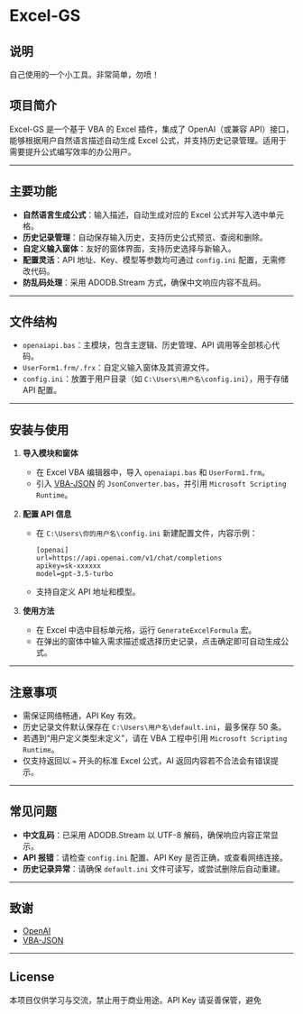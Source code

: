 # Excel-GS

## 说明
自己使用的一个小工具。非常简单，勿喷！

## 项目简介

Excel-GS 是一个基于 VBA 的 Excel 插件，集成了 OpenAI（或兼容 API）接口，能够根据用户自然语言描述自动生成 Excel 公式，并支持历史记录管理。适用于需要提升公式编写效率的办公用户。

---

## 主要功能

- **自然语言生成公式**：输入描述，自动生成对应的 Excel 公式并写入选中单元格。
- **历史记录管理**：自动保存输入历史，支持历史公式预览、查阅和删除。
- **自定义输入窗体**：友好的窗体界面，支持历史选择与新输入。
- **配置灵活**：API 地址、Key、模型等参数均可通过 `config.ini` 配置，无需修改代码。
- **防乱码处理**：采用 ADODB.Stream 方式，确保中文响应内容不乱码。

---

## 文件结构

- `openaiapi.bas`：主模块，包含主逻辑、历史管理、API 调用等全部核心代码。
- `UserForm1.frm/.frx`：自定义输入窗体及其资源文件。
- `config.ini`：放置于用户目录（如 `C:\Users\用户名\config.ini`），用于存储 API 配置。

---

## 安装与使用

1. **导入模块和窗体**
   - 在 Excel VBA 编辑器中，导入 `openaiapi.bas` 和 `UserForm1.frm`。
   - 引入 [VBA-JSON](https://github.com/VBA-tools/VBA-JSON) 的 `JsonConverter.bas`，并引用 `Microsoft Scripting Runtime`。

2. **配置 API 信息**
   - 在 `C:\Users\你的用户名\config.ini` 新建配置文件，内容示例：
     ```
     [openai]
     url=https://api.openai.com/v1/chat/completions
     apikey=sk-xxxxxx
     model=gpt-3.5-turbo
     ```
   - 支持自定义 API 地址和模型。

3. **使用方法**
   - 在 Excel 中选中目标单元格，运行 `GenerateExcelFormula` 宏。
   - 在弹出的窗体中输入需求描述或选择历史记录，点击确定即可自动生成公式。

---

## 注意事项

- 需保证网络畅通，API Key 有效。
- 历史记录文件默认保存在 `C:\Users\用户名\default.ini`，最多保存 50 条。
- 若遇到“用户定义类型未定义”，请在 VBA 工程中引用 `Microsoft Scripting Runtime`。
- 仅支持返回以 `=` 开头的标准 Excel 公式，AI 返回内容若不合法会有错误提示。

---

## 常见问题

- **中文乱码**：已采用 ADODB.Stream 以 UTF-8 解码，确保响应内容正常显示。
- **API 报错**：请检查 `config.ini` 配置、API Key 是否正确，或查看网络连接。
- **历史记录异常**：请确保 `default.ini` 文件可读写，或尝试删除后自动重建。

---

## 致谢

- [OpenAI](https://openai.com/)
- [VBA-JSON](https://github.com/VBA-tools/VBA-JSON)

---

## License

本项目仅供学习与交流，禁止用于商业用途。API Key 请妥善保管，避免
